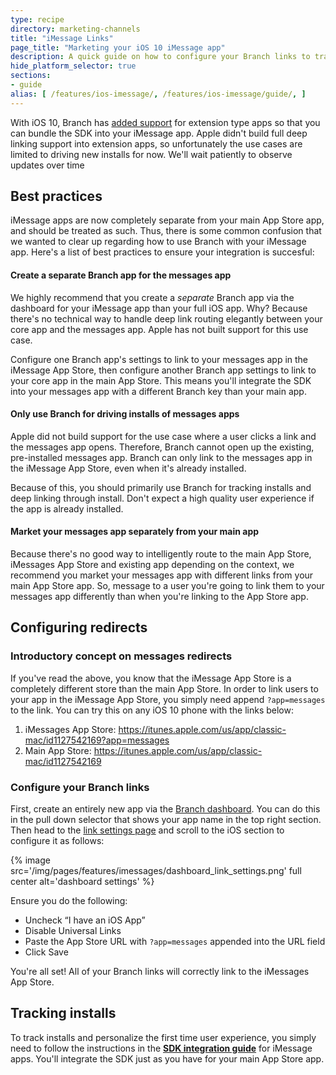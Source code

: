 ```yaml
---
type: recipe
directory: marketing-channels
title: "iMessage Links"
page_title: "Marketing your iOS 10 iMessage app"
description: A quick guide on how to configure your Branch links to track installs and deep link your iOS 10 iMessage app.
hide_platform_selector: true
sections:
- guide
alias: [ /features/ios-imessage/, /features/ios-imessage/guide/, ]
---
```


With iOS 10, Branch has [added support](https://blog.branch.io/setting-up-your-ios-10-imessages-app-with-attribution-and-deep-linking) for extension type apps so that you can bundle the SDK into your iMessage app. Apple didn't build full deep linking support into extension apps, so unfortunately the use cases are limited to driving new installs for now. We'll wait patiently to observe updates over time

## Best practices

iMessage apps are now completely separate from your main App Store app, and should be treated as such. Thus, there is some common confusion that we wanted to clear up regarding how to use Branch with your iMessage app. Here's a list of best practices to ensure your integration is succesful:

#### Create a separate Branch app for the messages app

We highly recommend that you create a _separate_ Branch app via the dashboard for your iMessage app than your full iOS app. Why? Because there's no technical way to handle deep link routing elegantly between your core app and the messages app. Apple has not built support for this use case.

Configure one Branch app's settings to link to your messages app in the iMessage App Store, then configure another Branch app settings to link to your core app in the main App Store. This means you'll integrate the SDK into your messages app with a different Branch key than your main app.

#### Only use Branch for driving installs of messages apps

Apple did not build support for the use case where a user clicks a link and the messages app opens. Therefore, Branch cannot open up the existing, pre-installed messages app. Branch can only link to the messages app in the iMessage App Store, even when it's already installed.

Because of this, you should primarily use Branch for tracking installs and deep linking through install. Don't expect a high quality user experience if the app is already installed.

#### Market your messages app separately from your main app

Because there's no good way to intelligently route to the main App Store, iMessages App Store and existing app depending on the context, we recommend you market your messages app with different links from your main App Store app. So, message to a user you're going to link them to your messages app differently than when you're linking to the App Store app.

## Configuring redirects

### Introductory concept on messages redirects

If you've read the above, you know that the iMessage App Store is a completely different store than the main App Store. In order to link users to your app in the iMessage App Store, you simply need append `?app=messages` to the link. You can try this on any iOS 10 phone with the links below:

1. iMessages App Store: https://itunes.apple.com/us/app/classic-mac/id1127542169?app=messages
2. Main App Store: https://itunes.apple.com/us/app/classic-mac/id1127542169

### Configure your Branch links

First, create an entirely new app via the [Branch dashboard](https://dashboard.branch.io/). You can do this in the pull down selector that shows your app name in the top right section. Then head to the [link settings page](https://dashboard.branch.io/settings/link) and scroll to the iOS section to configure it as follows:

{% image src='/img/pages/features/imessages/dashboard_link_settings.png' full center alt='dashboard settings' %}

Ensure you do the following:

- Uncheck “I have an iOS App”
- Disable Universal Links
- Paste the App Store URL with `?app=messages` appended into the URL field
- Click Save

You're all set! All of your Branch links will correctly link to the iMessages App Store.

## Tracking installs

To track installs and personalize the first time user experience, you simply need to follow the instructions in the **[SDK integration guide]({{base.url}}/getting-started/sdk-integration-guide/guide/ios_imessage/)** for iMessage apps. You'll integrate the SDK just as you have for your main App Store app.
